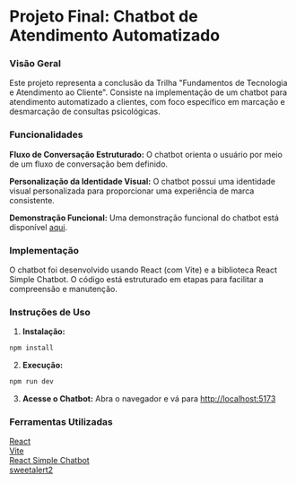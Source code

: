 # Projeto Final: Chatbot de Atendimento Automatizado

### Visão Geral
Este projeto representa a conclusão da Trilha "Fundamentos de Tecnologia e Atendimento ao Cliente". Consiste na implementação de um chatbot para atendimento automatizado a clientes, com foco específico em marcação e desmarcação de consultas psicológicas. 

### Funcionalidades
**Fluxo de Conversação Estruturado:** O chatbot orienta o usuário por meio de um fluxo de conversação bem definido.

**Personalização da Identidade Visual:** O chatbot possui uma identidade visual personalizada para proporcionar uma experiência de marca consistente.

**Demonstração Funcional:** Uma demonstração funcional do chatbot está disponível [aqui](https://chatbot-mastertech-ibm.surge.sh/).

### Implementação
O chatbot foi desenvolvido usando React (com Vite) e a biblioteca React Simple Chatbot. O código está estruturado em etapas para facilitar a compreensão e manutenção.

### Instruções de Uso
1. **Instalação:**

```js
npm install
```

2. **Execução:**

```js
npm run dev
```
3. **Acesse o Chatbot:**
Abra o navegador e vá para <http://localhost:5173>

### Ferramentas Utilizadas
[React](https://react.dev/)  
[Vite](https://pt.vitejs.dev/)  
[React Simple Chatbot](https://lucasbassetti.com.br/react-simple-chatbot/)  
[sweetalert2](https://sweetalert2.github.io/)
